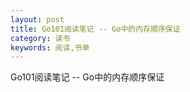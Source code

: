 ```yaml
---
layout: post
title: Go101阅读笔记 -- Go中的内存顺序保证
category: 读书
keywords: 阅读,书单
---
```


Go101阅读笔记 -- Go中的内存顺序保证